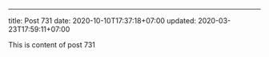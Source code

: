 ---
title: Post 731
date: 2020-10-10T17:37:18+07:00
updated: 2020-03-23T17:59:11+07:00

This is content of post 731